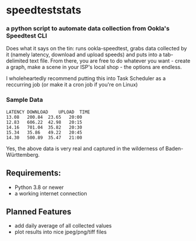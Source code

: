 # speedteststats
### a python script to automate data collection from Ookla's Speedtest CLI
Does what it says on the tin: runs ookla-speedtest, grabs data collected by it (namely latency, download and upload speeds) and puts into a tab-delimited text file. From there, you are free to do whatever you want - create a graph, make a scene in your ISP's local shop - the options are endless.

I wholeheartedly recommend putting this into Task Scheduler as a reccurring job (or make it a cron job if you're on Linux)
### Sample Data
```
LATENCY	DOWNLOAD	UPLOAD	TIME
13.08	200.84	23.65	20:00
12.83	606.22	42.98	20:15
14.16	701.04	35.82	20:30
15.34	35.86	49.22	20:45
14.30	500.89	35.47	21:00
```
Yes, the above data is very real and captured in the wilderness of Baden-Württemberg.

## Requirements:
- Python 3.8 or newer
- a working internet connection

## Planned Features
 - add daily average of all collected values
 - plot results into nice jpeg/png/tiff files 